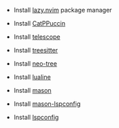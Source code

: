 - Install [lazy.nvim](https://github.com/folke/lazy.nvim) package manager

- Install [CatPPuccin](https://github.com/catppuccin/nvim)

- Install [telescope](https://github.com/nvim-telescope/telescope.nvim)

- Install [treesitter](https://github.com/nvim-treesitter/nvim-treesitter)

- Install [neo-tree](https://github.com/nvim-neo-tree/neo-tree.nvim)

- Install [lualine](https://github.com/nvim-lualine/lualine.nvim)

- Install [mason](https://github.com/williamboman/mason.nvim)

- Install [mason-lspconfig](https://github.com/williamboman/mason-lspconfig.nvim)

- Install [lspconfig](https://github.com/neovim/nvim-lspconfig)